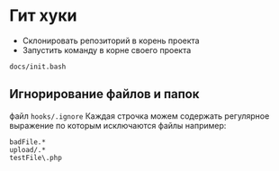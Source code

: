 # Гит хуки
- Склонировать репозиторий в корень проекта
- Запустить команду в корне своего проекта
```
docs/init.bash
```

## Игнорирование файлов и папок
файл `hooks/.ignore`
Каждая строчка можем содержать регулярное выражение по которым исключаются файлы например:
```
badFile.*
upload/.*
testFile\.php
```